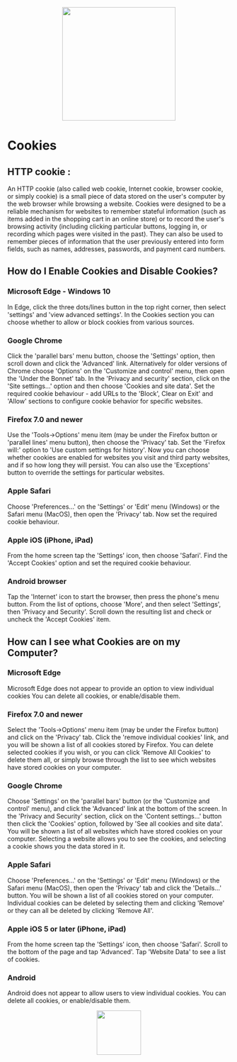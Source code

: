 <p align="center">
  <img width="256" height="256" src="https://github.com/Py-Project/FaceKit/blob/main/img/04.png">
</p>

# Cookies
## HTTP cookie :

An HTTP cookie (also called web cookie, Internet cookie, browser cookie, or simply cookie) is a small piece of data stored on the user's computer by the web browser while browsing a website. Cookies were designed to be a reliable mechanism for websites to remember stateful information (such as items added in the shopping cart in an online store) or to record the user's browsing activity (including clicking particular buttons, logging in, or recording which pages were visited in the past). They can also be used to remember pieces of information that the user previously entered into form fields, such as names, addresses, passwords, and payment card numbers.

## How do I Enable Cookies and Disable Cookies?

### Microsoft Edge - Windows 10
In Edge, click the three dots/lines button in the top right corner, then select 'settings' and 'view advanced settings'. In the Cookies section you can choose whether to allow or block cookies from various sources.

### Google Chrome
Click the 'parallel bars' menu button, choose the 'Settings' option, then scroll down and click the 'Advanced' link. Alternatively for older versions of Chrome choose 'Options' on the 'Customize and control' menu, then open the 'Under the Bonnet' tab. In the 'Privacy and security' section, click on the 'Site settings...' option and then choose 'Cookies and site data'. Set the required cookie behaviour - add URLs to the 'Block', Clear on Exit' and 'Allow' sections to configure cookie behavior for specific websites.

### Firefox 7.0 and newer
Use the 'Tools->Options' menu item (may be under the Firefox button or 'parallel lines' menu button), then choose the 'Privacy' tab. Set the 'Firefox will:' option to 'Use custom settings for history'. Now you can choose whether cookies are enabled for websites you visit and third party websites, and if so how long they will persist. You can also use the 'Exceptions' button to override the settings for particular websites.

### Apple Safari
Choose 'Preferences...' on the 'Settings' or 'Edit' menu (Windows) or the Safari menu (MacOS), then open the 'Privacy' tab. Now set the required cookie behaviour.

### Apple iOS (iPhone, iPad)
From the home screen tap the 'Settings' icon, then choose 'Safari'. Find the 'Accept Cookies' option and set the required cookie behaviour.

### Android browser
Tap the 'Internet' icon to start the browser, then press the phone's menu button. From the list of options, choose 'More', and then select 'Settings', then 'Privacy and Security'. Scroll down the resulting list and check or uncheck the 'Accept Cookies' item.

## How can I see what Cookies are on my Computer?

### Microsoft Edge
Microsoft Edge does not appear to provide an option to view individual cookies You can delete all cookies, or enable/disable them.

### Firefox 7.0 and newer
Select the 'Tools->Options' menu item (may be under the Firefox button) and click on the 'Privacy' tab. Click the 'remove individual cookies' link, and you will be shown a list of all cookies stored by Firefox. You can delete selected cookies if you wish, or you can click 'Remove All Cookies' to delete them all, or simply browse through the list to see which websites have stored cookies on your computer.

### Google Chrome
Choose 'Settings' on the 'parallel bars' button (or the 'Customize and control' menu), and click the 'Advanced' link at the bottom of the screen. In the 'Privacy and Security' section, click on the 'Content settings...' button then click the 'Cookies' option, followed by 'See all cookies and site data'. You will be shown a list of all websites which have stored cookies on your computer. Selecting a website allows you to see the cookies, and selecting a cookie shows you the data stored in it.

### Apple Safari
Choose 'Preferences...' on the 'Settings' or 'Edit' menu (Windows) or the Safari menu (MacOS), then open the 'Privacy' tab and click the 'Details...' button. You will be shown a list of all cookies stored on your computer. Individual cookies can be deleted by selecting them and clicking 'Remove' or they can all be deleted by clicking 'Remove All'.

### Apple iOS 5 or later (iPhone, iPad)
From the home screen tap the 'Settings' icon, then choose 'Safari'. Scroll to the bottom of the page and tap 'Advanced'. Tap 'Website Data' to see a list of cookies.

### Android
Android does not appear to allow users to view individual cookies. You can delete all cookies, or enable/disable them.

</p>
<p align="center">
  <a href="https://en.wikipedia.org/wiki/HTTP_cookie">
    <img width="100" height="100" src="https://github.com/Py-Project/FaceKit/blob/main/img/03.png">
    </a>
</p>
